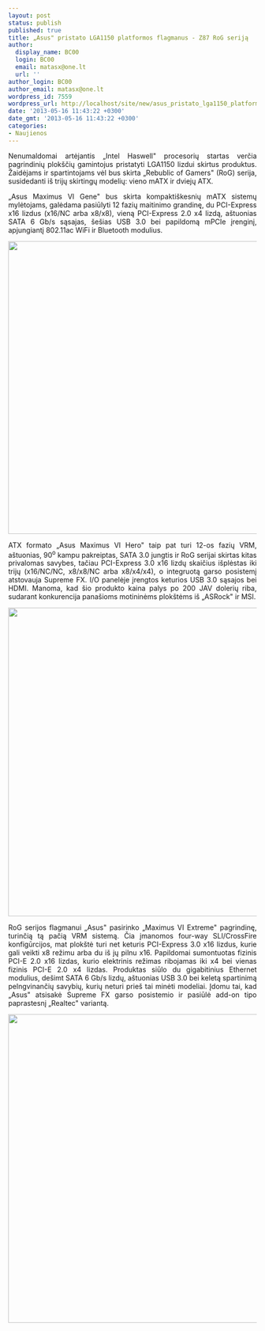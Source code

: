 ```yaml
---
layout: post
status: publish
published: true
title: „Asus" pristato LGA1150 platformos flagmanus - Z87 RoG seriją
author:
  display_name: BC00
  login: BC00
  email: matasx@one.lt
  url: ''
author_login: BC00
author_email: matasx@one.lt
wordpress_id: 7559
wordpress_url: http://localhost/site/new/asus_pristato_lga1150_platformos_flagmanus__z87_rog_serija/
date: '2013-05-16 11:43:22 +0300'
date_gmt: '2013-05-16 11:43:22 +0300'
categories:
- Naujienos
---
```

<p style="text-align: justify;">
	Nenumaldomai artėjantis &bdquo;Intel Haswell&quot; procesorių startas verčia pagrindinių plok&scaron;čių gamintojus pristatyti LGA1150 lizdui skirtus produktus. Žaidėjams ir spartintojams vėl bus skirta &bdquo;Rebublic of Gamers&quot; (RoG) serija, susidedanti i&scaron; trijų skirtingų modelių: vieno mATX ir dviejų ATX.</p>
<p style="text-align: justify;">
	&bdquo;Asus Maximus VI Gene&quot; bus skirta kompakti&scaron;kesnių mATX sistemų mylėtojams, galėdama pasiūlyti 12 fazių maitinimo grandinę, du PCI-Express x16 lizdus (x16/NC arba x8/x8), vieną PCI-Express 2.0 x4 lizdą, a&scaron;tuonias SATA 6 Gb/s sąsajas, &scaron;e&scaron;ias USB 3.0 bei papildomą mPCIe įrenginį, apjungiantį 802.11ac WiFi ir Bluetooth modulius.</p>
<p style="text-align: justify;">
	<a href="http://technews.lt/userfiles/ROGMAXIMUSVIGENE.jpg"><img alt="" src="http://technews.lt/userfiles/ROGMAXIMUSVIGENE.jpg" style="width: 520px; height: 592px;" /></a></p>
<p style="text-align: justify;">
	ATX formato &bdquo;Asus Maximus VI Hero&quot; taip pat turi 12-os fazių VRM, a&scaron;tuonias, 90<sup>o</sup> kampu pakreiptas, SATA 3.0 jungtis ir RoG serijai skirtas kitas privalomas savybes, tačiau PCI-Express 3.0 x16 lizdų skaičius i&scaron;plėstas iki trijų (x16/NC/NC, x8/x8/NC arba x8/x4/x4), o integruotą garso posistemį atstovauja Supreme FX. I/O panelėje įrengtos keturios USB 3.0 sąsajos bei HDMI. Manoma, kad &scaron;io produkto kaina palys po 200 JAV dolerių riba, sudarant konkurencija pana&scaron;ioms motininėms plok&scaron;tėms i&scaron; &bdquo;ASRock&quot; ir MSI.</p>
<p style="text-align: center;">
	<a href="http://technews.lt/userfiles/ROGMAXIMUSVIHERO.jpg"><img alt="" src="http://technews.lt/userfiles/ROGMAXIMUSVIHERO.jpg" style="width: 520px; height: 624px;" /></a></p>
<p style="text-align: justify;">
	RoG serijos flagmanui &bdquo;Asus&quot; pasirinko &bdquo;Maximus VI Extreme&quot; pagrindinę, turinčią tą pačią VRM sistemą. Čia įmanomos four-way SLI/CrossFire konfigūrcijos, mat plok&scaron;tė turi net keturis PCI-Express 3.0 x16 lizdus, kurie gali veikti x8 režimu arba du i&scaron; jų pilnu x16. Papildomai sumontuotas fizinis PCI-E 2.0 x16 lizdas, kurio elektrinis režimas ribojamas iki x4 bei vienas fizinis PCI-E 2.0 x4 lizdas. Produktas siūlo du gigabitinius Ethernet modulius, de&scaron;imt SATA 6 Gb/s lizdų, a&scaron;tuonias USB 3.0 bei keletą spartinimą pelngvinančių savybių, kurių neturi prie&scaron; tai minėti modeliai. Įdomu tai, kad &bdquo;Asus&quot; atsisakė Supreme FX garso posistemio ir pasiūlė add-on tipo paprastesnį &bdquo;Realtec&quot; variantą.</p>
<p style="text-align: justify;">
	<a href="http://technews.lt/userfiles/ROG-MAXIMUS-VI-EXTREME.jpg"><img alt="" src="http://technews.lt/userfiles/ROG-MAXIMUS-VI-EXTREME.jpg" style="width: 520px; height: 624px;" /></a></p>
